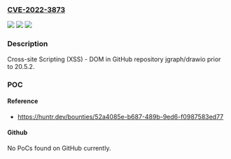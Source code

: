 ### [CVE-2022-3873](https://cve.mitre.org/cgi-bin/cvename.cgi?name=CVE-2022-3873)
![](https://img.shields.io/static/v1?label=Product&message=jgraph%2Fdrawio&color=blue)
![](https://img.shields.io/static/v1?label=Version&message=n%2Fa&color=blue)
![](https://img.shields.io/static/v1?label=Vulnerability&message=CWE-79%20Improper%20Neutralization%20of%20Input%20During%20Web%20Page%20Generation%20('Cross-site%20Scripting')&color=brighgreen)

### Description

Cross-site Scripting (XSS) - DOM in GitHub repository jgraph/drawio prior to 20.5.2.

### POC

#### Reference
- https://huntr.dev/bounties/52a4085e-b687-489b-9ed6-f0987583ed77

#### Github
No PoCs found on GitHub currently.

